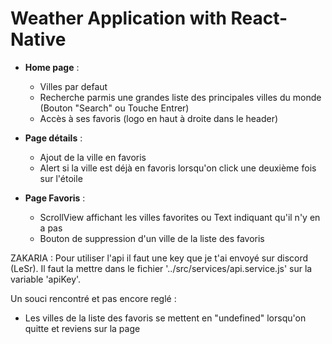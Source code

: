 # Weather Application with React-Native

- **Home page** : 
    - Villes par defaut
    - Recherche parmis une grandes liste des principales villes du monde (Bouton "Search" ou Touche Entrer)
    - Accès à ses favoris (logo en haut à droite dans le header)

- **Page détails** :
    - Ajout de la ville en favoris
    - Alert si la ville est déjà en favoris lorsqu'on click une deuxième fois sur l'étoile

- **Page Favoris** : 
    - ScrollView affichant les villes favorites ou Text indiquant qu'il n'y en a pas
    - Bouton de suppression d'un ville de la liste des favoris


ZAKARIA : Pour utiliser l'api il faut une key que je t'ai envoyé sur discord (LeSr).
Il faut la mettre dans le fichier '../src/services/api.service.js' sur la variable 'apiKey'.

Un souci rencontré et pas encore reglé :

- Les villes de la liste des favoris se mettent en "undefined" lorsqu'on quitte et reviens sur la page
